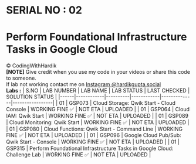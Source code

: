# SERIAL NO : 02
# Perform Foundational Infrastructure Tasks in Google Cloud
©️ CodingWithHardik<br>
**[NOTE]** Give credit when you use my code in your videos or share this code to someone.<br>
If lab not working contact me on [Instagram @hardikgupta.social](https://www.instagram.com/hardikgupta.social/)<br>
**Labs :**
| S.NO | LAB NUMBER | LAB NAME | LAB STATUS | LAST CHECKED | SOLUTION STATUS |
|------|------------|----------|------------|--------------|-----------------|
|  01  | GSP073 | Cloud Storage: Qwik Start - Cloud Console | WORKING FINE ✅ | NOT ETA | UPLOADED |
|  01  | GSP064 | Cloud IAM: Qwik Start | WORKING FINE ✅ | NOT ETA | UPLOADED |
|  01  | GSP089 | Cloud Monitoring: Qwik Start | WORKING FINE ✅ | NOT ETA | UPLOADED |
|  01  | GSP080 | Cloud Functions: Qwik Start - Command Line | WORKING FINE ✅ | NOT ETA | UPLOADED |
|  01  | GSP096 | Google Cloud Pub/Sub: Qwik Start - Console | WORKING FINE ✅ | NOT ETA | UPLOADED |
|  01  | GSP315 | Perform Foundational Infrastructure Tasks in Google Cloud: Challenge Lab | WORKING FINE ✅ | NOT ETA | UPLOADED |
